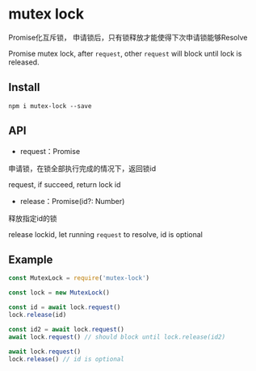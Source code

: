 # mutex lock

Promise化互斥锁， 申请锁后，只有锁释放才能使得下次申请锁能够Resolve

Promise mutex lock, after `request`, other `request` will block until lock is released.

## Install

```
npm i mutex-lock --save
```

## API

- request：Promise

申请锁，在锁全部执行完成的情况下，返回锁id

request, if succeed, return lock id


- release：Promise(id?: Number)

释放指定id的锁

release lockid, let running `request` to resolve, id is optional

## Example

```js
const MutexLock = require('mutex-lock')

const lock = new MutexLock()

const id = await lock.request()
lock.release(id)

const id2 = await lock.request()
await lock.request() // should block until lock.release(id2)

await lock.request()
lock.release() // id is optional
```

